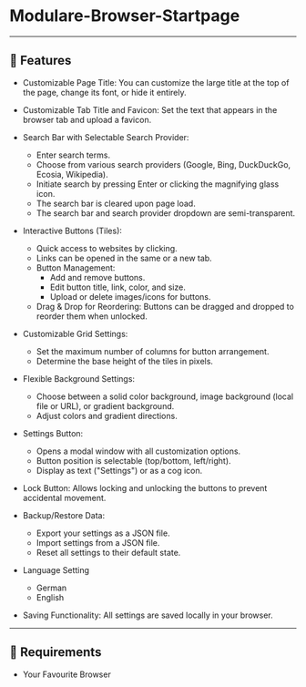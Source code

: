 # Modulare-Browser-Startpage



---

## 🚀 Features

* Customizable Page Title: You can customize the large title at the top of the page, change its font, or hide it entirely.
* Customizable Tab Title and Favicon: Set the text that appears in the browser tab and upload a favicon.
* Search Bar with Selectable Search Provider:

  *  Enter search terms.
  *  Choose from various search providers (Google, Bing, DuckDuckGo, Ecosia, Wikipedia).
  *  Initiate search by pressing Enter or clicking the magnifying glass icon.
  *  The search bar is cleared upon page load.
  *  The search bar and search provider dropdown are semi-transparent.

* Interactive Buttons (Tiles):

  *  Quick access to websites by clicking.
  *  Links can be opened in the same or a new tab.
  *  Button Management:
       * Add and remove buttons.
       * Edit button title, link, color, and size.
       * Upload or delete images/icons for buttons.
   * Drag & Drop for Reordering: Buttons can be dragged and dropped to reorder them when unlocked.

* Customizable Grid Settings:

   * Set the maximum number of columns for button arrangement.
   * Determine the base height of the tiles in pixels.

* Flexible Background Settings:

  * Choose between a solid color background, image background (local file or URL), or gradient background.
  * Adjust colors and gradient directions.

* Settings Button:

   * Opens a modal window with all customization options.
   * Button position is selectable (top/bottom, left/right).
   * Display as text ("Settings") or as a cog icon.

* Lock Button: Allows locking and unlocking the buttons to prevent accidental movement.
* Backup/Restore Data:

   * Export your settings as a JSON file.
   * Import settings from a JSON file.
   * Reset all settings to their default state.

* Language Setting

  * German
  * English

* Saving Functionality: All settings are saved locally in your browser.
---

## 🧪 Requirements

* Your Favourite Browser
